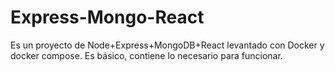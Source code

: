 # Express-Mongo-React
Es un proyecto de Node+Express+MongoDB+React levantado con Docker y docker compose. Es básico, contiene lo necesario para funcionar.
